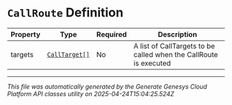 # `CallRoute` Definition

| Property | Type | Required | Description |
|----------|------|----------|-------------|
| targets | [`CallTarget[]`](calltarget-definition.md) | No | A list of CallTargets to be called when the CallRoute is executed |

---

*This file was automatically generated by the Generate Genesys Cloud Platform API classes utility on 2025-04-24T15:04:25.524Z*